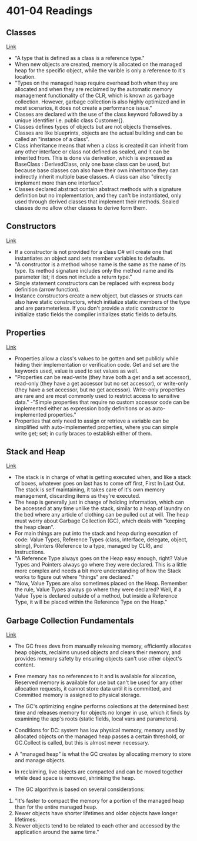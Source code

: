 # 401-04 Readings

## Classes
[Link](https://docs.microsoft.com/en-us/dotnet/csharp/programming-guide/classes-and-structs/classes)
- "A type that is defined as a class is a reference type."
- When new objects are created, memory is allocated on the managed heap for the specific object, while the varible is only a reference to it's location. 
- "Types on the managed heap require overhead both when they are allocated and when they are reclaimed by the automatic memory management functionality of the CLR, which is known as garbage collection. However, garbage collection is also highly optimized and in most scenarios, it does not create a performance issue."
- Classes are declared with the use of the class keyword followed by a unique identifier i.e. public class Customer{}.
- Classes defines types of objects but are not objects themselves. Classes are like blueprints, objects are the actual building and can be called an "instance of a class".
- Class inheritance means that when a class is created it can inherit from any other interface or class not defined as sealed, and it can be inherited from. This is done via derivation, which is expressed as BaseClass : DerivedClass, only one base class can be used, but because base classes can also have their own inheritance they can indirectly inherit multiple base classes. A class can also "directly implement more than one interface".
- Classes declared abstract contain abstract methods with a signature definition but no implementation, and they can't be instantiated, only used through derived classes that implement their methods. Sealed classes do no allow other classes to derive form them.


## Constructors
[Link](https://docs.microsoft.com/en-us/dotnet/csharp/programming-guide/classes-and-structs/constructors)
- If a constructor is not provided for a class C# will create one that instantiates an object sand sets member variables to defaults. 
- "A constructor is a method whose name is the same as the name of its type. Its method signature includes only the method name and its parameter list; it does not include a return type."
- Single statement constructors can be replaced with express body definition (arrow function).
- Instance constructors create a new object, but classes or structs can also have static constructors, which initialize static members of the type and are parameterless. If you don't provide a static constructor to initialize static fields the compiler initializes static fields to defaults.

## Properties
[Link](https://docs.microsoft.com/en-us/dotnet/csharp/programming-guide/classes-and-structs/properties)
- Properties allow a class's values to be gotten and set publicly while hiding their implementation or verification code. Get and set are the keywords used, value is used to set values as well.
- "Properties can be read-write (they have both a get and a set accessor), read-only (they have a get accessor but no set accessor), or write-only (they have a set accessor, but no get accessor). Write-only properties are rare and are most commonly used to restrict access to sensitive data."
-"Simple properties that require no custom accessor code can be implemented either as expression body definitions or as auto-implemented properties."
- Properties that only need to assign or retrieve a variable can be simplified with auto-implemented properties, where you can simple write get; set; in curly braces to establish either of them.

## Stack and Heap
[Link](https://www.c-sharpcorner.com/article/C-Sharp-heaping-vs-stacking-in-net-part-i/)
- The stack is in charge of what is getting executed when, and like a stack of boxes, whatever goes on last has to come off first, First In Last Out. The stack is self maintaining, it takes care of it's own memory management, discarding items as they're executed.
- The heap is generally just in charge of holding information, which can be accessed at any time unlike the stack, similar to a heap of laundry on the bed where any article of clothing can be pulled out at will. The heap must worry about Garbage Collection (GC), which deals with "keeping the heap clean".
- For main things are put into the stack and heap during execution of code: Value Types, Reference Types (class, interface, delegate, object, string), Pointers (Reference to a type, managed by CLR), and Instructions. 
- "A Reference Type always goes on the Heap easy enough, right? Value Types and Pointers always go where they were declared.  This is a little more complex and needs a bit more understanding of how the Stack works to figure out where "things" are declared."
- "Now, Value Types are also sometimes placed on the Heap.  Remember the rule, Value Types always go where they were declared?  Well, if a Value Type is declared outside of a method, but inside a Reference Type, it will be placed within the Reference Type on the Heap."

## Garbage Collection Fundamentals
[Link](https://docs.microsoft.com/en-us/dotnet/standard/garbage-collection/fundamentals)
- The GC frees devs from manually releasing memory, efficiently allocates heap objects, reclaims unused objects and clears their memory, and provides memory safety by ensuring objects can't use other object's content.
- Free memory has no references to it and is available for allocation, Reserved memory is available for use but can't be used for any other allocation requests, it cannot store data until it is committed, and Committed memory is assigned to physical storage.
- The GC's optimizing engine performs colections at the determined best time and releases memory for objects no longer in use, which it finds by examining the app's roots (static fields, local vars and parameters).
- Conditions for DC: system has low physical memory, memory used by allocated objects on the managed heap passes a certain threshold, or GC.Collect is called, but this is almost never necessary.
- A "managed heap" is what the GC creates by allocating memory to store and manage objects. 
- In reclaiming, live objects are compacted and can be moved together while dead space is removed, shrinking the heap.

- The GC algorithm is based on several considerations:
1. "It's faster to compact the memory for a portion of the managed heap than for the entire managed heap.
2. Newer objects have shorter lifetimes and  older objects have longer lifetimes.
3. Newer objects tend to be related to each other and accessed by the application around the same time."
